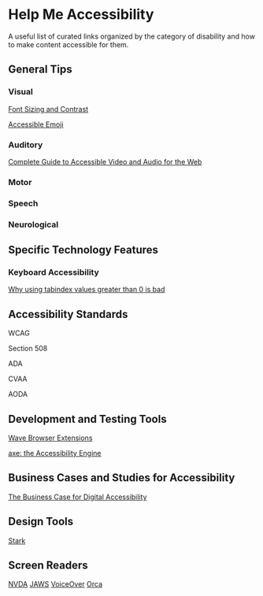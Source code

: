 # Help Me Accessibility
A useful list of curated links organized by the category of disability and how to make content accessible for them.

## General Tips

### Visual

[Font Sizing and Contrast](http://haltersweb.github.io/Accessibility/font-sizing-and-contrast.html)

[Accessible Emoji](https://tink.uk/accessible-emoji/)

### Auditory

[Complete Guide to Accessible Video and Audio for the Web](https://codepen.io/Stefany93/post/complete-guide-to-accessible-video-and-audio-for-the-web)

### Motor

### Speech

### Neurological


## Specific Technology Features

### Keyboard Accessibility

[Why using tabindex values greater than 0 is bad](http://www.karlgroves.com/2018/11/13/why-using-tabindex-values-greater-than-0-is-bad/)

## Accessibility Standards

WCAG

Section 508

ADA

CVAA

AODA


## Development and Testing Tools

[Wave Browser Extensions](https://wave.webaim.org/extension/)

[axe: the Accessibility Engine](https://www.deque.com/axe/)


## Business Cases and Studies for Accessibility

[The Business Case for Digital Accessibility](https://www.w3.org/WAI/business-case/)

## Design Tools
[Stark](http://www.getstark.co/)

## Screen Readers

[NVDA](https://www.nvaccess.org/)
[JAWS](http://www.freedomscientific.com/products/software/jaws/)
[VoiceOver](https://www.apple.com/accessibility/mac/vision/)
[Orca](https://wiki.gnome.org/Projects/Orca)

